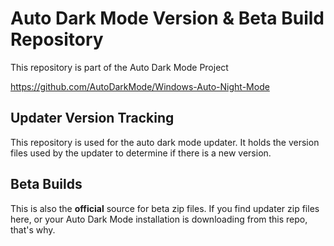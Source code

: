 # Auto Dark Mode Version & Beta Build Repository
This repository is part of the Auto Dark Mode Project

https://github.com/AutoDarkMode/Windows-Auto-Night-Mode

## Updater Version Tracking
This repository is used for the auto dark mode updater. It holds the version files used by the updater to determine if there is a new version.

## Beta Builds
This is also the **official** source for beta zip files. If you find updater zip files here, or your Auto Dark Mode installation is downloading from this repo, that's why.
